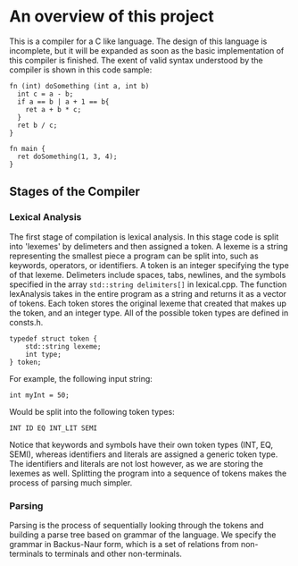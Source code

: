 # An overview of this project

This is a compiler for a C like language.
The design of this language is incomplete, but it will be expanded as soon as the basic implementation of this compiler is finished.
The exent of valid syntax understood by the compiler is shown in this code sample:
```
fn (int) doSomething (int a, int b)
  int c = a - b;
  if a == b | a + 1 == b{
    ret a + b * c;
  }
  ret b / c;
}

fn main {
  ret doSomething(1, 3, 4);
}
```
## Stages of the Compiler

### Lexical Analysis

The first stage of compilation is lexical analysis. In this stage code is split into 'lexemes' by delimeters and then assigned a token. A lexeme is a string representing the smallest piece a program can be split into, such as keywords, operators, or identifiers. A token is an integer specifying the type of that lexeme. Delimeters include spaces, tabs, newlines, and the symbols specified in the array ```std::string delimiters[]``` in lexical.cpp. The function lexAnalysis takes in the entire program as a string and returns it as a vector of tokens. Each token stores the original lexeme that created that makes up the token, and an integer type. All of the possible token types are defined in consts.h.
```
typedef struct token {
    std::string lexeme;
    int type;
} token;
```
For example, the following input string:
```
int myInt = 50;
```
Would be split into the following token types:
```
INT ID EQ INT_LIT SEMI
```
Notice that keywords and symbols have their own token types (INT, EQ, SEMI), whereas identifiers and literals are assigned a generic token type. The identifiers and literals are not lost however, as we are storing the lexemes as well.
Splitting the program into a sequence of tokens makes the process of parsing much simpler.

### Parsing

Parsing is the process of sequentially looking through the tokens and building a parse tree based on grammar of the language.
We specify the grammar in Backus-Naur form, which is a set of relations from non-terminals to terminals and other non-terminals.
